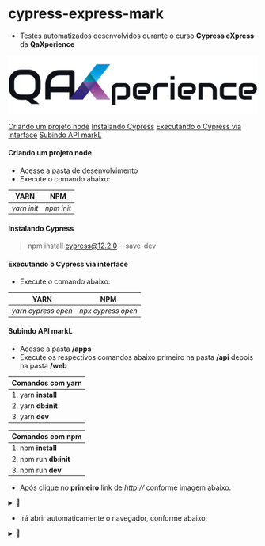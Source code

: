 # cypress-express-mark

- Testes automatizados desenvolvidos durante o curso **Cypress eXpress** da **QaXperience**
  
[![](https://raw.githubusercontent.com/eduardacf/cypress-express-mark/main/img/thumbnail.png)](https://raw.githubusercontent.com/eduardacf/cypress-express-mark/main/img/thumbnail.png)

[Criando um projeto node](#criando-um-projeto-node)
[Instalando Cypress](#instalando-cypress)
[Executando o Cypress via interface](#executando-o-cypress-via-interface)
[Subindo API markL](#subindo-api-markl)



#### Criando um projeto node
* Acesse a pasta de desenvolvimento
* Execute o comando abaixo:

|  YARN | NPM  |
| ------------ | ------------ |
|  *yarn init* |  *npm init* |

#### Instalando Cypress

> npm install cypress@12.2.0 --save-dev

#### Executando o Cypress via interface
* Execute o comando abaixo:

|  YARN | NPM  |
| ------------ | ------------ |
|  *yarn cypress open* |  *npx cypress open* |


#### Subindo API markL

* Acesse a pasta **/apps**
* Execute os respectivos comandos abaixo primeiro na pasta **/api** depois na pasta **/web**

|  Comandos com yarn |
| ------------ |
|  1. yarn **install** |
|  2. yarn **db:init** |
|  3. yarn **dev** |

|  Comandos com npm |
| ------------ |
|  1. npm **install** |
|  2. npm run **db:init**|
|  3. npm run **dev** |

* Após clique no **primeiro** link de *http://* conforme imagem abaixo.

<details><summary>📸</summary>

[![](https://raw.githubusercontent.com/eduardacf/cypress-express-mark/main/img/subindo-servidor.png)](https://raw.githubusercontent.com/eduardacf/cypress-express-mark/main/img/subindo-servidor.png)

</details>

* Irá abrir automaticamente o navegador, conforme abaixo:

<details><summary>📸</summary>

[![](https://raw.githubusercontent.com/eduardacf/cypress-express-mark/main/img/aplicacao.gif)](https://raw.githubusercontent.com/eduardacf/cypress-express-mark/main/img/aplicacao.gif)

</details>
